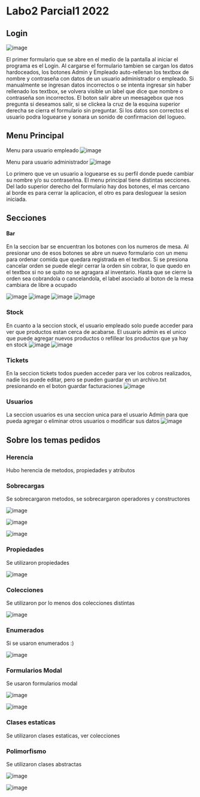 # Labo2 Parcial1 2022

## Login

![image](https://user-images.githubusercontent.com/70229188/168859858-6a2bdb22-2370-4883-b6c5-45b3857c51ce.png)

El primer formulario que se abre en el medio de la pantalla al iniciar el programa es el Login. Al cargarse el formulario tambien se cargan los datos hardoceados, los botones Admin y Empleado auto-rellenan los textbox de nombre y contraseña con datos de un usuario administrador o empleado. Si manualmente se ingresan datos incorrectos o se intenta ingresar sin haber rellenado los textbox, se volvera visible un label que dice que nombre o contraseña son incorrectos. El boton salir abre un meesagebox que nos pregunta si deseamos salir, si se clickea la cruz de la esquina superior derecha se cierra el formulario sin preguntar. Si los datos son correctos el usuario podra loguearse y sonara un sonido de confirmacion del logueo.

## Menu Principal

Menu para usuario empleado ![image](https://user-images.githubusercontent.com/70229188/168860947-740142d8-0aa0-4bf9-8064-9007e7ca9af5.png)

Menu para usuario administrador ![image](https://user-images.githubusercontent.com/70229188/168861565-accc9339-6fed-4a33-92ab-c17b1f3bcb78.png)

Lo primero que ve un usuario a loguearse es su perfil donde puede cambiar su nombre y/o su contraseñna. El menu principal tiene distintas secciones. Del lado superior derecho del formulario hay dos botones, el mas cercano al borde es para cerrar la aplicacion, el otro es para desloguear la sesion iniciada.

## Secciones

#### Bar

En la seccion bar se encuentran los botones con los numeros de mesa. Al presionar uno de esos botones se abre un nuevo formulario con un menu para ordenar comida que quedara registrada en el textbox. Si se presiona cancelar orden se puede elegir cerrar la orden sin cobrar, lo que quedo en el textbox si no se quito no se agragara al inventario. Hasta que se cierre la orden sea cobrandola o cancelandola, el label asociado al boton de la mesa cambiara de libre a ocupado

![image](https://user-images.githubusercontent.com/70229188/168862148-ad489542-3042-4b4b-ac36-679bcd0a2b55.png) ![image](https://user-images.githubusercontent.com/70229188/168862265-2e2e16aa-0259-4fc0-9ac9-8c2bee93f583.png) ![image](https://user-images.githubusercontent.com/70229188/168875133-f9f30d29-6049-4b05-9eec-534f2401a88d.png)
 ![image](https://user-images.githubusercontent.com/70229188/168863299-1882ce68-eb49-4f53-9499-b4ef3a81bc0a.png)

### Stock

En cuanto a la seccion stock, el usuario empleado solo puede acceder para ver que productos estan cerca de acabarse. El usuario admin es el unico que puede agregar nuevos productos o refillear los productos que ya hay en stock
![image](https://user-images.githubusercontent.com/70229188/168863742-f7ab55ae-50d8-4318-a43f-261402e23c49.png) ![image](https://user-images.githubusercontent.com/70229188/168863849-aa2dcd9f-6835-45c2-b81f-425d1093cb52.png)

### Tickets
En la seccion tickets todos pueden acceder para ver los cobros realizados, nadie los puede editar, pero se pueden guardar en un archivo.txt presionando en el boton guardar facturaciones 
![image](https://user-images.githubusercontent.com/70229188/168863033-271a27e3-5500-4e4c-ba2d-d31b7328dd80.png)

### Usuarios
La seccion usuarios es una seccion unica para el usuario Admin para que pueda agregar o eliminar otros usuarios o modificar sus datos
![image](https://user-images.githubusercontent.com/70229188/168896519-45ce288f-b78e-4783-9fa6-2e147f19e6eb.png)

## Sobre los temas pedidos

### Herencia
Hubo herencia de metodos, propiedades y atributos

### Sobrecargas
Se sobrecargaron metodos, se sobrecargaron operadores y constructores

![image](https://user-images.githubusercontent.com/70229188/168896732-fb910c05-f49d-48a2-a159-2ff039f3db01.png)

![image](https://user-images.githubusercontent.com/70229188/168896850-a02cefd9-e3ef-4459-8bc4-c003f46beb9c.png)

![image](https://user-images.githubusercontent.com/70229188/168896930-49255b00-b1cb-4f70-b88e-e627e3420812.png)


### Propiedades
Se utilizaron propiedades

![image](https://user-images.githubusercontent.com/70229188/168897102-a85e44b4-b4eb-4105-b43e-345299051b28.png)


### Colecciones
Se utilizaron por lo menos dos colecciones distintas

![image](https://user-images.githubusercontent.com/70229188/168897379-9216480a-72c8-4dcd-bf12-73b23223c64c.png)


### Enumerados
Si se usaron enumerados :)

![image](https://user-images.githubusercontent.com/70229188/170093358-585484a3-6b2a-4a25-b1ca-0be6777c3841.png)


### Formularios Modal
Se usaron formularios modal

![image](https://user-images.githubusercontent.com/70229188/168897566-49dd5523-22bd-4af5-be2e-a83b75e5db59.png)

![image](https://user-images.githubusercontent.com/70229188/168897708-cd447e37-2486-48e0-8e4c-3421fb76c225.png)


### Clases estaticas
Se utilizaron clases estaticas, ver colecciones

### Polimorfismo
Se utilizaron clases abstractas

![image](https://user-images.githubusercontent.com/70229188/168897790-b92432f2-7409-44a2-96f7-63f750b13f5d.png)

![image](https://user-images.githubusercontent.com/70229188/168897832-2360841a-f641-4cef-90e5-617d22f8d4d0.png)



